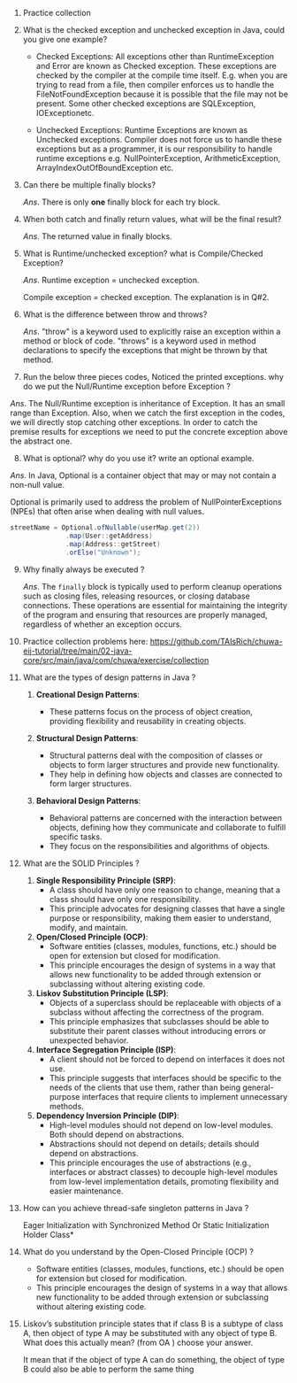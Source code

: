 1. Practice collection

2. What is the checked exception and unchecked exception in Java, could you give one example?

   - Checked Exceptions: All exceptions other than RuntimeException and Error are known as Checked exception. These exceptions are checked by the compiler at the compile time itself. E.g. when you are trying to read from a file, then compiler enforces us to handle the FileNotFoundException because it is possible that the file may not be present. Some other checked exceptions are SQLException, IOExceptionetc.

   - Unchecked Exceptions: Runtime Exceptions are known as Unchecked exceptions. Compiler does not force us to handle these exceptions but
   as a programmer, it is our responsibility to handle runtime exceptions e.g. NullPointerException, ArithmeticException, ArrayIndexOutOfBoundException etc.

3. Can there be multiple finally blocks?

   $Ans.$ There is only **one** finally block for each try block.

4. When both catch and finally return values, what will be the final result?

   $Ans.$ The returned value in finally blocks.

5. What is Runtime/unchecked exception? what is Compile/Checked Exception?

   $Ans.$ Runtime exception = unchecked exception.

   Compile exception = checked exception. The explanation is in Q#2.

6. What is the difference between throw and throws?

   $Ans.$ "throw" is a keyword used to explicitly raise an exception within a method or block of code. "throws" is a keyword used in method declarations to specify the exceptions that might be thrown by that method.

7. Run the below three pieces codes, Noticed the printed exceptions. why do we put the Null/Runtime exception before Exception ?

  $Ans.$ The Null/Runtime exception is inheritance of Exception. It has an small range than Exception. Also, when we catch the first exception in the codes, we will directly stop catching other exceptions. In order to catch the premise results for exceptions we need to put the concrete exception above the abstract one.

8. What is optional? why do you use it? write an optional example.

  $Ans.$ In Java, Optional is a container object that may or may not contain a non-null value. 

  Optional is primarily used to address the problem of NullPointerExceptions (NPEs) that often arise when dealing with null values. 

  ```java
  streetName = Optional.ofNullable(userMap.get(2))
  				.map(User::getAddress)
  				.map(Address::getStreet)
  				.orElse("Unknown");
  ```

  

9. Why finally always be executed ?

   $Ans.$ The `finally` block is typically used to perform cleanup operations such as closing files, releasing resources, or closing database connections. These operations are essential for maintaining the integrity of the program and ensuring that resources are properly managed, regardless of whether an exception occurs.

10. Practice collection problems here: https://github.com/TAIsRich/chuwa-eij-tutorial/tree/main/02-java-core/src/main/java/com/chuwa/exercise/collection

11. What are the types of design patterns in Java ?

    1. **Creational Design Patterns**:
       - These patterns focus on the process of object creation, providing flexibility and reusability in creating objects.

    2. **Structural Design Patterns**:
       - Structural patterns deal with the composition of classes or objects to form larger structures and provide new functionality.
       - They help in defining how objects and classes are connected to form larger structures.

    3. **Behavioral Design Patterns**:
       - Behavioral patterns are concerned with the interaction between objects, defining how they communicate and collaborate to fulfill specific tasks.
       - They focus on the responsibilities and algorithms of objects.

12. What are the SOLID Principles ?

    1. **Single Responsibility Principle (SRP)**:
       - A class should have only one reason to change, meaning that a class should have only one responsibility.
       - This principle advocates for designing classes that have a single purpose or responsibility, making them easier to understand, modify, and maintain.
    2. **Open/Closed Principle (OCP)**:
       - Software entities (classes, modules, functions, etc.) should be open for extension but closed for modification.
       - This principle encourages the design of systems in a way that allows new functionality to be added through extension or subclassing without altering existing code.
    3. **Liskov Substitution Principle (LSP)**:
       - Objects of a superclass should be replaceable with objects of a subclass without affecting the correctness of the program.
       - This principle emphasizes that subclasses should be able to substitute their parent classes without introducing errors or unexpected behavior.
    4. **Interface Segregation Principle (ISP)**:
       - A client should not be forced to depend on interfaces it does not use.
       - This principle suggests that interfaces should be specific to the needs of the clients that use them, rather than being general-purpose interfaces that require clients to implement unnecessary methods.
    5. **Dependency Inversion Principle (DIP)**:
       - High-level modules should not depend on low-level modules. Both should depend on abstractions.
       - Abstractions should not depend on details; details should depend on abstractions.
       - This principle encourages the use of abstractions (e.g., interfaces or abstract classes) to decouple high-level modules from low-level implementation details, promoting flexibility and easier maintenance.

13. How can you achieve thread-safe singleton patterns in Java ?

    Eager Initialization with Synchronized Method Or Static Initialization Holder Class*

14. What do you understand by the Open-Closed Principle (OCP) ?

    - Software entities (classes, modules, functions, etc.) should be open for extension but closed for modification.
    - This principle encourages the design of systems in a way that allows new functionality to be added through extension or subclassing without altering existing code.

15. Liskov’s substitution principle states that if class B is a subtype of class A, then object of type A may be substituted with any object of type B. What does this actually mean? (from OA ) choose your answer.

    It mean that if the object of type A can do something, the object of type B could also be able to perform the same thing

    

